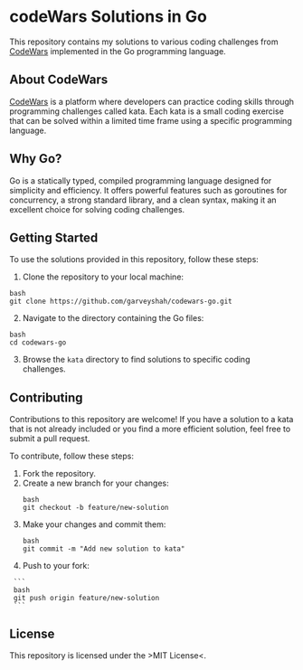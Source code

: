 # **codeWars Solutions in Go**

This repository contains my solutions to various coding challenges from [CodeWars](https://www.codewars.com) implemented in the Go programming language.

## About CodeWars

[CodeWars](https://www.codewars.com) is a platform where developers can practice coding skills through programming challenges called kata. Each kata is a small coding exercise that can be solved within a limited time frame using a specific programming language.

## Why Go?

Go is a statically typed, compiled programming language designed for simplicity and efficiency. It offers powerful features such as goroutines for concurrency, a strong standard library, and a clean syntax, making it an excellent choice for solving coding challenges.

## Getting Started

To use the solutions provided in this repository, follow these steps:

1. Clone the repository to your local machine:

```
bash
git clone https://github.com/garveyshah/codewars-go.git
```
2. Navigate to the directory containing the Go files:
```
bash
cd codewars-go
```
3. Browse the `kata` directory to find solutions to specific coding challenges.

## Contributing

Contributions to this repository are welcome! If you have a solution to a kata that is not already included or you find a more efficient solution, feel free to submit a pull request.

To contribute, follow these steps:

   1. Fork the repository.
   2. Create a new branch for your changes:
       ```
      bash
      git checkout -b feature/new-solution
      ```
  3. Make your changes and commit them:
      ```
      bash
     git commit -m "Add new solution to kata"
      ```
  4.  Push to your fork:

     ```
     bash
     git push origin feature/new-solution
     ```
## License

This repository is licensed under the >MIT License<.




